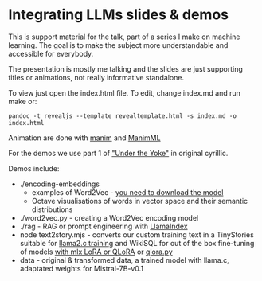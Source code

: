 # Integrating LLMs slides & demos

This is support material for the talk, part of a series I make on machine learning. The goal is to make the subject more understandable and accessible for everybody.

The presentation is mostly me talking and the slides are just supporting titles or animations, not really informative standalone.

To view just open the index.html file.
To edit, change index.md and run make or:
```
pandoc -t revealjs --template revealtemplate.html -s index.md -o index.html
```

Animation are done with [manim](https://github.com/3b1b/manim) and [ManimML](https://github.com/helblazer811/ManimML)

For the demos we use part 1 of ["Under the Yoke"](https://en.wikipedia.org/wiki/Under_the_Yoke) in original cyrillic.

Demos include:

- ./encoding-embeddings
  - examples of Word2Vec - [you need to download the model](https://code.google.com/archive/p/word2vec/)
  - Octave visualisations of words in vector space and their semantic distributions
- ./word2vec.py - creating a Word2Vec encoding model
- ./rag - RAG or prompt engineering with [LlamaIndex](https://docs.llamaindex.ai/en/stable/)
- node text2story.mjs - converts our custom training text in a TinyStories suitable for [llama2.c training](https://github.com/karpathy/llama2.c) and WikiSQL for out of the box fine-tuning of models [with mlx LoRA or QLoRA](https://github.com/ml-explore/mlx-examples/tree/main/lora) or [qlora.py](https://github.com/artidoro/qlora/tree/main)
- data - original & transformed data, a trained model with llama.c, adaptated weights for Mistral-7B-v0.1

